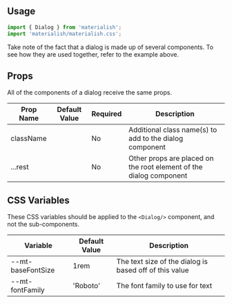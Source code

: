 ## Usage

```jsx
import { Dialog } from 'materialish';
import 'materialish/materialish.css';
```

Take note of the fact that a dialog is made up of several components. To see how they
are used together, refer to the example above.

## Props

All of the components of a dialog receive the same props.

| Prop Name | Default Value | Required | Description                                                        |
| --------- | ------------- | -------- | ------------------------------------------------------------------ |
| className |               | No       | Additional class name(s) to add to the dialog component            |
| ...rest   |               | No       | Other props are placed on the root element of the dialog component |

## CSS Variables

These CSS variables should be applied to the `<Dialog/>` component, and not the sub-components.

| Variable          | Default Value | Description                                            |
| ----------------- | ------------- | ------------------------------------------------------ |
| --mt-baseFontSize | 1rem          | The text size of the dialog is based off of this value |
| --mt-fontFamily   | 'Roboto'      | The font family to use for text                        |
